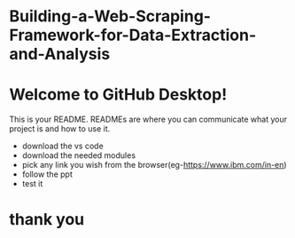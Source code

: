 # Building-a-Web-Scraping-Framework-for-Data-Extraction-and-Analysis
# Welcome to GitHub Desktop!
This is your README. READMEs are where you can communicate what your project is and how to use it.
* download the vs code
* download the needed modules
* pick any link you wish from the browser(eg-https://www.ibm.com/in-en)
* follow the ppt
* test it
# thank you
